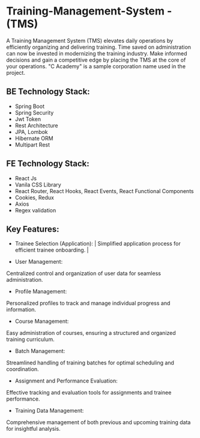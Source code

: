 # Training-Management-System - (TMS)

A Training Management System (TMS) elevates daily operations by efficiently organizing and delivering training. Time saved on administration can now be invested in modernizing the training industry. Make informed decisions and gain a competitive edge by placing the TMS at the core of your operations. "C Academy" is a sample corporation name used in the project.

## BE Technology Stack:
- Spring Boot
- Spring Security
- Jwt Token
- Rest Architecture
- JPA, Lombok
- Hibernate ORM
- Multipart Rest
## FE Technology Stack:
- React Js
- Vanila CSS Library
- React Router, React Hooks, React Events, React Functional Components
- Cookies, Redux
- Axios
- Regex validation

## Key Features:

- Trainee Selection (Application):
| Simplified application process for efficient trainee onboarding. |

- User Management:

Centralized control and organization of user data for seamless administration.
- Profile Management:

Personalized profiles to track and manage individual progress and information.
- Course Management:

Easy administration of courses, ensuring a structured and organized training curriculum.
- Batch Management:

Streamlined handling of training batches for optimal scheduling and coordination.
- Assignment and Performance Evaluation:

Effective tracking and evaluation tools for assignments and trainee performance.
- Training Data Management:

Comprehensive management of both previous and upcoming training data for insightful analysis.
